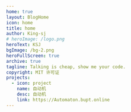 ```yaml
---
home: true
layout: BlogHome
icon: home
title: home
author: King-sj
# heroImage: /logo.png
heroText: KSJ
bgImage: /bg-2.png
heroFullScreen: true
archive: true
tagline: Talking is cheap, show me your code.
copyright: MIT 许可证
projects:
  - icon: project
    name: 自动机
    desc: 自动机
    link: https://Automaton.bupt.online
---
```


<!-- https://theme-hope.vuejs.press/zh/guide/ -->

